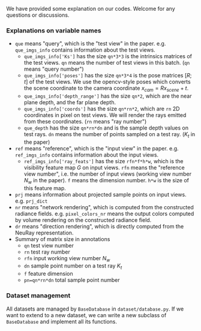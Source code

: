 We have provided some explanation on our codes. Welcome for any questions or discussions.

### Explanations on variable names

- `que` means "query", which is  the "test view" in the paper. e.g. `que_imgs_info` contains information about the test views.
  - `que_imgs_info['Ks']` has the size `qn*3*3` is the intrinsics matrices of the test views. `qn` means the number of test views in this batch. (`qn` means "query number")
  - `que_imgs_info['poses']` has the size `qn*3*4` is the pose matrices $[R;t]$ of the test views. We use the opencv-style poses which converts the scene coordinate to the camera coordinate $x_{cam}= Rx_{scene}+t$.  
  - `que_imgs_info['depth_range']` has the size `qn*2`, which are the near plane depth, and the far plane depth.
  - `que_imgs_info['coords']` has the size `qn*rn*2`, which are `rn` 2D coordinates in pixel on test views. We will render the rays emitted from these coordinates. (`rn` means "ray number")
  - `que_depth` has the size `qn*rn*dn` and is the sample depth values on test rays. `dn` means the number of points sampled on a test ray. ($K_t$ in the paper)
- `ref` means "reference", which is the "input view" in the paper. e.g. `ref_imgs_info` contains information about the input views.
  - `ref_imgs_info['ray_feats']` has the size `rfn*f*h*w`, which is the visibility feature map $G$ on input views. `rfn` means the "reference view number", i.e. the number of input views (working view number $N_w$ in the paper). `f` means the dimension number. `h*w` is the size of this feature map.
- `prj` means information about projected sample points on input views. e.g. `prj_dict`
- `nr` means "network rendering", which is computed from the constructed radiance fields. e.g. `pixel_colors_nr` means the output colors computed by volume rendering on the constructed radiance field.
- `dr` means "direction rendering", which is directly computed from the NeuRay representation.
- Summary of matrix size in annotations
  - `qn` test view number
  - `rn` test ray number
  - `rfn` input working view number $N_w$
  - `dn` sample point number on a test ray $K_t$
  - `f` feature dimension
  - `pn=qn*rn*dn` total sample point number
  
### Dataset management

All datasets are managed by `BaseDatabase` in `dataset/database.py`. 
If we want to extend to a new dataset, we can write a new subclass of `BaseDatabase` and implement all its functions.